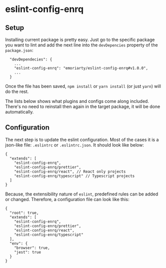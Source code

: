 # eslint-config-enrq


## Setup

Installing current package is pretty easy. Just go to the specific package you want to lint and add the next line into the `devDepencies` property of the `package.json`:

```
  "devDependecies": {
    ...
    "eslint-config-enrq": "emoriarty/eslint-config-enrq#v1.0.0",
    ...
  }
```

Once the file has been saved, `npm install` or `yarn install` (or just `yarn`) will do the rest.

The lists below shows what plugins and configs come along included. There's no need to reinstall then again in the target package, it will be done automatically.

## Configuration

The next step is to update the eslint configuration. Most of the cases it is a json-like file: `.eslintrc` or `.eslintrc.json`. It should look like below:

```
{
  "extends": [
    "eslint-config-enrq",
    "eslint-config-enrq/prettier",
    "eslint-config-enrq/react", // React only projects
    "eslint-config-enrq/typescript" // Typescript projects
  ]
}
```

Because, the extensibility nature of `eslint`, predefined rules can be added or changed. Therefore, a configuration file can look like this:

```
{
  "root": true,
  "extends": [
    "eslint-config-enrq",
    "eslint-config-enrq/prettier",
    "eslint-config-enrq/react",
    "eslint-config-enrq/typescript"
  ],
  "env": {
    "browser": true,
    "jest": true
  }
}
```

